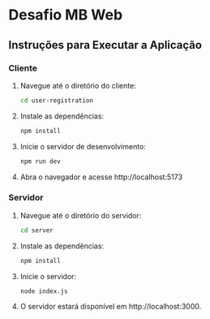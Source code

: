 # Desafio MB Web

## Instruções para Executar a Aplicação

### Cliente

1. Navegue até o diretório do cliente:
   ```sh
   cd user-registration

2. Instale as dependências:
   ```sh
   npm install

3. Inicie o servidor de desenvolvimento:
   ```sh
   npm run dev

4. Abra o navegador e acesse http://localhost:5173

### Servidor

1. Navegue até o diretório do servidor:
   ```sh
   cd server

2. Instale as dependências:
   ```sh
   npm install

3. Inicie o servidor:
   ```sh
   node index.js

4. O servidor estará disponível em http://localhost:3000.
